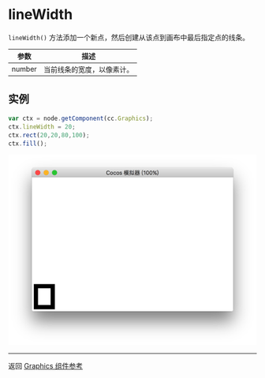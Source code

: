 # lineWidth

`lineWidth()` 方法添加一个新点，然后创建从该点到画布中最后指定点的线条。

| 参数 |   描述
| -------------- | ----------- |
|number | 当前线条的宽度，以像素计。

## 实例

```javascript
var ctx = node.getComponent(cc.Graphics);
ctx.lineWidth = 20;
ctx.rect(20,20,80,100);
ctx.fill();
```

<a href="graphics/lineWidth.png"><img src="graphics/lineWidth.png"></a>

<hr>

返回 [Graphics 组件参考](../../components/graphics.md)
